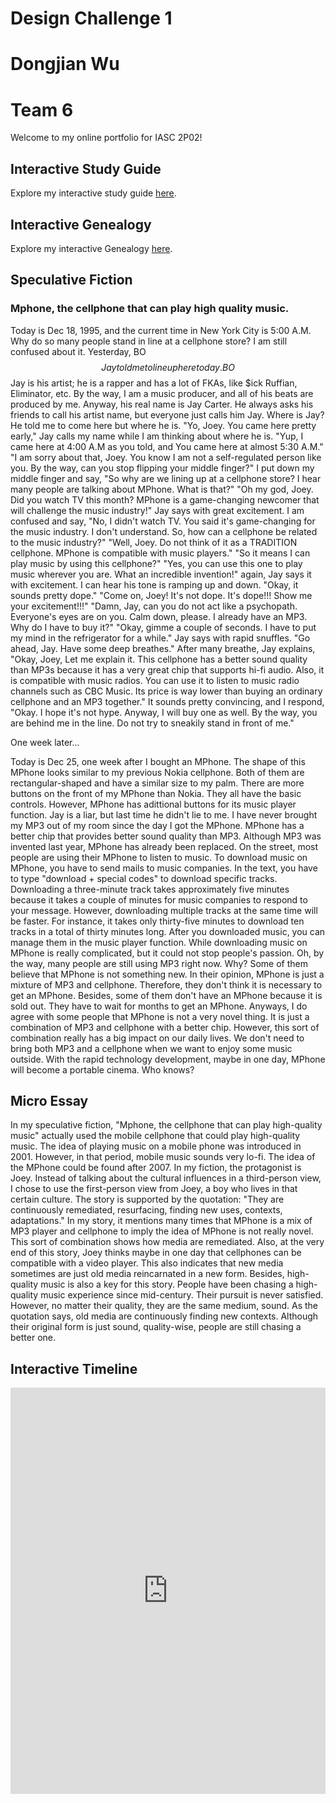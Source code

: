# Design Challenge 1
# Dongjian Wu 
# Team 6

Welcome to my online portfolio for IASC 2P02!

## Interactive Study Guide

Explore my interactive study guide [here](2P02T6IASG.html).

## Interactive Genealogy

Explore my interactive Genealogy [here](InteractiveGenealogy.html).

## Speculative Fiction

### Mphone, the cellphone that can play high quality music. 

Today is Dec 18, 1995, and the current time in New York City is 5:00 A.M.  Why do so many people stand in line at a cellphone store? I am still confused about it. Yesterday, BO$$ Jay told me to line up here today. BO$$ Jay is his artist; he is a rapper and has a lot of FKAs, like $ick Ruffian, Eliminator, etc. By the way, I am a music producer, and all of his beats are produced by me. Anyway, his real name is Jay Carter. He always asks his friends to call his artist name, but everyone just calls him Jay. Where is Jay? He told me to come here but where he is. 
"Yo, Joey. You came here pretty early," Jay calls my name while I am thinking about where he is.
"Yup, I came here at 4:00 A.M as you told, and You came here at almost 5:30 A.M."
"I am sorry about that, Joey. You know I am not a self-regulated person like you. By the way, can you stop flipping your middle finger?"
I put down my middle finger and say, "So why are we lining up at a cellphone store? I hear many people are talking about MPhone. What is that?"
"Oh my god, Joey. Did you watch TV this month? MPhone is a game-changing newcomer that will challenge the music industry!" Jay says with great excitement.
I am confused and say, "No, I didn't watch TV. You said it's game-changing for the music industry. I don't understand. So, how can a cellphone be related to the music industry?" 
"Well, Joey. Do not think of it as a TRADITION cellphone. MPhone is compatible with music players."
"So it means I can play music by using this cellphone?"
"Yes, you can use this one to play music wherever you are. What an incredible invention!" again, Jay says it with excitement. I can hear his tone is ramping up and down.
"Okay, it sounds pretty dope."
"Come on, Joey! It's not dope. It's dope!!! Show me your excitement!!!"
"Damn, Jay, can you do not act like a psychopath. Everyone's eyes are on you. Calm down, please. I already have an MP3. Why do I have to buy it?"
"Okay, gimme a couple of seconds. I have to put my mind in the refrigerator for a while." Jay says with rapid snuffles.
"Go ahead, Jay. Have some deep breathes."
After many breathe, Jay explains, "Okay, Joey, Let me explain it. This cellphone has a better sound quality than MP3s because it has a very great chip that supports hi-fi audio. Also, it is compatible with music radios. You can use it to listen to music radio channels such as CBC Music. Its price is way lower than buying an ordinary cellphone and an MP3 together."
It sounds pretty convincing, and I respond, "Okay. I hope it's not hype. Anyway, I will buy one as well. By the way, you are behind me in the line. Do not try to sneakily stand in front of me."

One week later...

Today is Dec 25, one week after I bought an MPhone. The shape of this MPhone looks similar to my previous Nokia cellphone. Both of them are rectangular-shaped and have a similar size to my palm. There are more buttons on the front of my MPhone than Nokia. They all have the basic controls. However, MPhone has adittional buttons for its music player function. Jay is a liar, but last time he didn't lie to me. I have never brought my MP3 out of my room since the day I got the MPhone.  MPhone has a better chip that provides better sound quality than MP3. Although MP3 was invented last year, MPhone has already been replaced. On the street, most people are using their MPhone to listen to music. To download music on MPhone, you have to send mails to music companies. In the text,  you have to type "download + special codes" to download specific tracks. Downloading a three-minute track takes approximately five minutes because it takes a couple of minutes for music companies to respond to your message. However, downloading multiple tracks at the same time will be faster. For instance, it takes only thirty-five minutes to download ten tracks in a total of thirty minutes long. After you downloaded music, you can manage them in the music player function. While downloading music on MPhone is really complicated, but it could not stop people's passion. Oh, by the way, many people are still using MP3 right now. Why? Some of them believe that MPhone is not something new. In their opinion, MPhone is just a mixture of MP3 and cellphone. Therefore, they don't think it is necessary to get an MPhone. Besides, some of them don't have an MPhone because it is sold out. They have to wait for months to get an MPhone.
Anyways, I do agree with some people that MPhone is not a very novel thing. It is just a combination of MP3 and cellphone with a better chip. However, this sort of combination really has a big impact on our daily lives. We don't need to bring both MP3 and a cellphone when we want to enjoy some music outside. With the rapid technology development, maybe in one day, MPhone will become a portable cinema. Who knows? 

## Micro Essay

In my speculative fiction, "Mphone, the cellphone that can play high-quality music" actually used the mobile cellphone that could play high-quality music. The idea of playing music on a mobile phone was introduced in 2001. However, in that period, mobile music sounds very lo-fi.  The idea of the MPhone could be found after 2007. In my fiction, the protagonist is Joey. Instead of talking about the cultural influences in a third-person view, I chose to use the first-person view from Joey, a boy who lives in that certain culture. The story is supported by the quotation: "They are continuously remediated, resurfacing, finding new uses, contexts, adaptations." In my story, it mentions many times that MPhone is a mix of MP3 player and cellphone to imply the idea of MPhone is not really novel. This sort of combination shows how media are remediated. Also, at the very end of this story, Joey thinks maybe in one day that cellphones can be compatible with a video player. This also indicates that new media sometimes are just old media reincarnated in a new form. Besides, high-quality music is also a key for this story. People have been chasing a high-quality music experience since mid-century. Their pursuit is never satisfied. However, no matter their quality, they are the same medium, sound. As the quotation says, old media are continuously finding new contexts. Although their original form is just sound, quality-wise, people are still chasing a better one.
## Interactive Timeline
<iframe src='https://cdn.knightlab.com/libs/timeline3/latest/embed/index.html?source=1K5JQuJr4lLppo5RtuOyKblkofcWqJcSBp7sRVdV3-1A&font=Default&lang=en&initial_zoom=2&height=650' width='100%' height='650' webkitallowfullscreen mozallowfullscreen allowfullscreen frameborder='0'></iframe>
